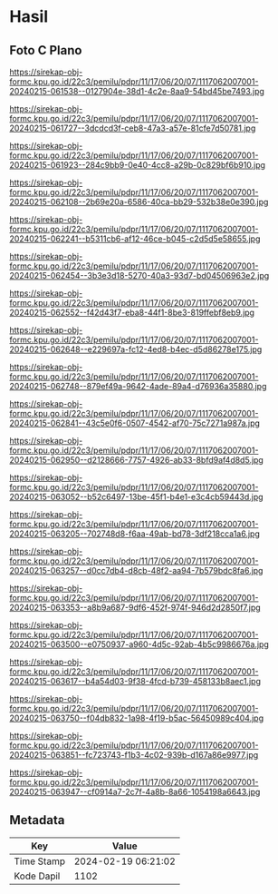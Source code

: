 # Hasil

## Foto C Plano

https://sirekap-obj-formc.kpu.go.id/22c3/pemilu/pdpr/11/17/06/20/07/1117062007001-20240215-061538--0127904e-38d1-4c2e-8aa9-54bd45be7493.jpg

https://sirekap-obj-formc.kpu.go.id/22c3/pemilu/pdpr/11/17/06/20/07/1117062007001-20240215-061727--3dcdcd3f-ceb8-47a3-a57e-81cfe7d50781.jpg

https://sirekap-obj-formc.kpu.go.id/22c3/pemilu/pdpr/11/17/06/20/07/1117062007001-20240215-061923--284c9bb9-0e40-4cc8-a29b-0c829bf6b910.jpg

https://sirekap-obj-formc.kpu.go.id/22c3/pemilu/pdpr/11/17/06/20/07/1117062007001-20240215-062108--2b69e20a-6586-40ca-bb29-532b38e0e390.jpg

https://sirekap-obj-formc.kpu.go.id/22c3/pemilu/pdpr/11/17/06/20/07/1117062007001-20240215-062241--b5311cb6-af12-46ce-b045-c2d5d5e58655.jpg

https://sirekap-obj-formc.kpu.go.id/22c3/pemilu/pdpr/11/17/06/20/07/1117062007001-20240215-062454--3b3e3d18-5270-40a3-93d7-bd04506963e2.jpg

https://sirekap-obj-formc.kpu.go.id/22c3/pemilu/pdpr/11/17/06/20/07/1117062007001-20240215-062552--f42d43f7-eba8-44f1-8be3-819ffebf8eb9.jpg

https://sirekap-obj-formc.kpu.go.id/22c3/pemilu/pdpr/11/17/06/20/07/1117062007001-20240215-062648--e229697a-fc12-4ed8-b4ec-d5d86278e175.jpg

https://sirekap-obj-formc.kpu.go.id/22c3/pemilu/pdpr/11/17/06/20/07/1117062007001-20240215-062748--879ef49a-9642-4ade-89a4-d76936a35880.jpg

https://sirekap-obj-formc.kpu.go.id/22c3/pemilu/pdpr/11/17/06/20/07/1117062007001-20240215-062841--43c5e0f6-0507-4542-af70-75c7271a987a.jpg

https://sirekap-obj-formc.kpu.go.id/22c3/pemilu/pdpr/11/17/06/20/07/1117062007001-20240215-062950--d2128666-7757-4926-ab33-8bfd9af4d8d5.jpg

https://sirekap-obj-formc.kpu.go.id/22c3/pemilu/pdpr/11/17/06/20/07/1117062007001-20240215-063052--b52c6497-13be-45f1-b4e1-e3c4cb59443d.jpg

https://sirekap-obj-formc.kpu.go.id/22c3/pemilu/pdpr/11/17/06/20/07/1117062007001-20240215-063205--702748d8-f6aa-49ab-bd78-3df218cca1a6.jpg

https://sirekap-obj-formc.kpu.go.id/22c3/pemilu/pdpr/11/17/06/20/07/1117062007001-20240215-063257--d0cc7db4-d8cb-48f2-aa94-7b579bdc8fa6.jpg

https://sirekap-obj-formc.kpu.go.id/22c3/pemilu/pdpr/11/17/06/20/07/1117062007001-20240215-063353--a8b9a687-9df6-452f-974f-946d2d2850f7.jpg

https://sirekap-obj-formc.kpu.go.id/22c3/pemilu/pdpr/11/17/06/20/07/1117062007001-20240215-063500--e0750937-a960-4d5c-92ab-4b5c9986676a.jpg

https://sirekap-obj-formc.kpu.go.id/22c3/pemilu/pdpr/11/17/06/20/07/1117062007001-20240215-063617--b4a54d03-9f38-4fcd-b739-458133b8aec1.jpg

https://sirekap-obj-formc.kpu.go.id/22c3/pemilu/pdpr/11/17/06/20/07/1117062007001-20240215-063750--f04db832-1a98-4f19-b5ac-56450989c404.jpg

https://sirekap-obj-formc.kpu.go.id/22c3/pemilu/pdpr/11/17/06/20/07/1117062007001-20240215-063851--fc723743-f1b3-4c02-939b-d167a86e9977.jpg

https://sirekap-obj-formc.kpu.go.id/22c3/pemilu/pdpr/11/17/06/20/07/1117062007001-20240215-063947--cf0914a7-2c7f-4a8b-8a66-1054198a6643.jpg


## Metadata

| Key        | Value               |
| ---------- | ------------------- |
| Time Stamp | 2024-02-19 06:21:02 |
| Kode Dapil | 1102                |



